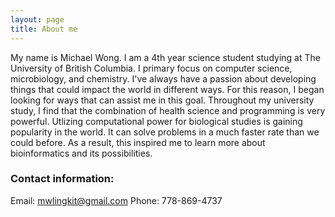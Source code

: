 ```yaml
---
layout: page
title: About me
---
```


My name is Michael Wong. I am a 4th year science student studying at The University of British Columbia. I primary focus on computer science, microbiology, and chemistry. I've always have a passion about developing things that could impact the world in different ways. For this reason, I began looking for ways that can assist me in this goal. Throughout my university study, I find that the combination of health science and programming is very powerful. Utlizing computational power for biological studies is gaining popularity in the world. It can solve problems in a much faster rate than we could before. As a result, this inspired me to learn more about bioinformatics and its possibilities. 

### Contact information:
Email: mwlingkit@gmail.com
Phone: 778-869-4737